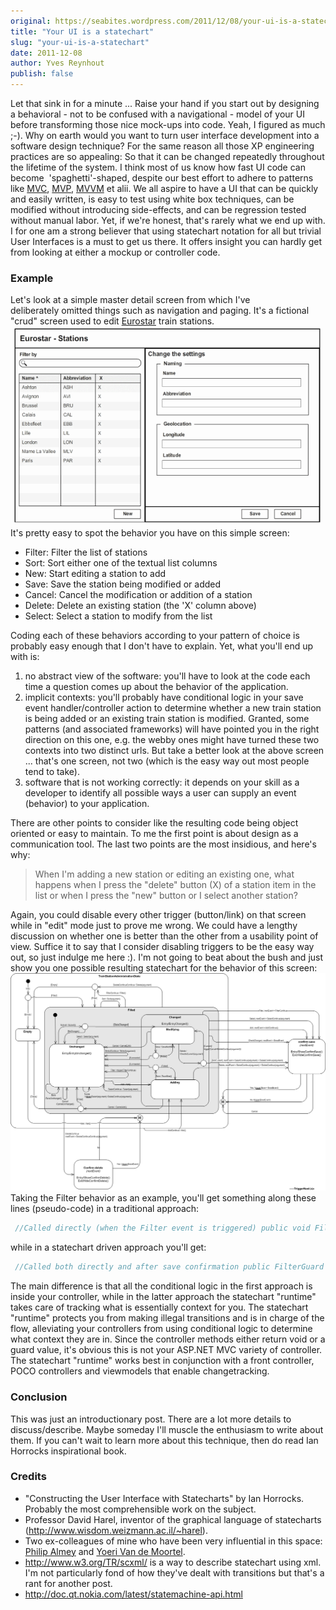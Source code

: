 ```yaml
---
original: https://seabites.wordpress.com/2011/12/08/your-ui-is-a-statechart/
title: "Your UI is a statechart"
slug: "your-ui-is-a-statechart"
date: 2011-12-08
author: Yves Reynhout
publish: false
---
```

Let that sink in for a minute ... Raise your hand if you start out by designing a behavioral - not to be confused with a navigational - model of your UI before transforming those nice mock-ups into code. Yeah, I figured as much ;-). Why on earth would you want to turn user interface development into a software design technique? For the same reason all those XP engineering practices are so appealing: So that it can be changed repeatedly throughout the lifetime of the system. I think most of us know how fast UI code can become  'spaghetti'-shaped, despite our best effort to adhere to patterns like [MVC](http://en.wikipedia.org/wiki/Model%E2%80%93view%E2%80%93controller "Model View Controller"), [MVP](http://en.wikipedia.org/wiki/Model_View_Presenter "Model View Presenter"), [MVVM](http://en.wikipedia.org/wiki/MVVM "Model View ViewModel") et alii. We all aspire to have a UI that can be quickly and easily written, is easy to test using white box techniques, can be modified without introducing side-effects, and can be regression tested without manual labor. Yet, if we're honest, that's rarely what we end up with. I for one am a strong believer that using statechart notation for all but trivial User Interfaces is a must to get us there. It offers insight you can hardly get from looking at either a mockup or controller code.

### Example

Let's look at a simple master detail screen from which I've deliberately omitted things such as navigation and paging. It's a fictional "crud" screen used to edit [Eurostar](http://www.eurostar.com/ "Eurostar") train stations. ![Master Detail UI - Example](masterdetail1.png) It's pretty easy to spot the behavior you have on this simple screen:

-   Filter: Filter the list of stations
-   Sort: Sort either one of the textual list columns
-   New: Start editing a station to add
-   Save: Save the station being modified or added
-   Cancel: Cancel the modification or addition of a station
-   Delete: Delete an existing station (the 'X' column above)
-   Select: Select a station to modify from the list

Coding each of these behaviors according to your pattern of choice is probably easy enough that I don't have to explain. Yet, what you'll end up with is:

1.  no abstract view of the software: you'll have to look at the code each time a question comes up about the behavior of the application.
2.  implicit contexts: you'll probably have conditional logic in your save event handler/controller action to determine whether a new train station is being added or an existing train station is modified. Granted, some patterns (and associated frameworks) will have pointed you in the right direction on this one, e.g. the webby ones might have turned these two contexts into two distinct urls. But take a better look at the above screen ... that's one screen, not two (which is the easy way out most people tend to take).
3.  software that is not working correctly: it depends on your skill as a developer to identify all possible ways a user can supply an event (behavior) to your application.

There are other points to consider like the resulting code being object oriented or easy to maintain. To me the first point is about design as a communication tool. The last two points are the most insidious, and here's why:

> When I'm adding a new station or editing an existing one, what happens when I press the "delete" button (X) of a station item in the list or when I press the "new" button or I select another station?

Again, you could disable every other trigger (button/link) on that screen while in "edit" mode just to prove me wrong. We could have a lengthy discussion on whether one is better than the other from a usability point of view. Suffice it to say that I consider disabling triggers to be the easy way out, so just indulge me here :). I'm not going to beat about the bush and just show you one possible resulting statechart for the behavior of this screen: ![Statechart - Train Station Administration](final1.png) Taking the Filter behavior as an example, you'll get something along these lines (pseudo-code) in a traditional approach: 

```csharp
 //Called directly (when the Filter event is triggered) public void Filter() { if(WeAreInEditMode) { ShowConfirmSaveDialog(); return; } var stations = QueryStationsUsingFilter(); DisplayStationsInList(stations); } //Called after save confirmation public void Reload() { var stations = QueryStationsUsingFilter(); DisplayStationsInList(stations); SetEditMode(None); } 
```

 while in a statechart driven approach you'll get: 

```csharp
 //Called both directly and after save confirmation public FilterGuard Filter() { var stations = QueryStationsUsingFilter(); if(stations.Any()) { DisplayStationsInList(stations); return FilterGuard.Filled; } ClearStationsInList(); return FilterGuard.Empty; } 
```

 The main difference is that all the conditional logic in the first approach is inside your controller, while in the latter approach the statechart "runtime" takes care of tracking what is essentially context for you. The statechart "runtime" protects you from making illegal transitions and is in charge of the flow, alleviating your controllers from using conditional logic to determine what context they are in. Since the controller methods either return void or a guard value, it's obvious this is not your ASP.NET MVC variety of controller. The statechart "runtime" works best in conjunction with a front controller, POCO controllers and viewmodels that enable changetracking.

### Conclusion

This was just an introductionary post. There are a lot more details to discuss/describe. Maybe someday I'll muscle the enthusiasm to write about them. If you can't wait to learn more about this technique, then do read Ian Horrocks inspirational book.

### Credits

-   "Constructing the User Interface with Statecharts" by Ian Horrocks. Probably the most comprehensible work on the subject.
-   Professor David Harel, inventor of the graphical language of statecharts (<http://www.wisdom.weizmann.ac.il/~harel>).
-   Two ex-colleagues of mine who have been very influential in this space: [Philip Almey](http://www.linkedin.com/in/philipalmey "Philip Almey") and [Yoeri Van de Moortel](http://www.linkedin.com/in/yoerivdm).
-   http://www.w3.org/TR/scxml/ is a way to describe statechart using xml. I'm not particularly fond of how they've dealt with transitions but that's a rant for another post.
-   http://doc.qt.nokia.com/latest/statemachine-api.html

